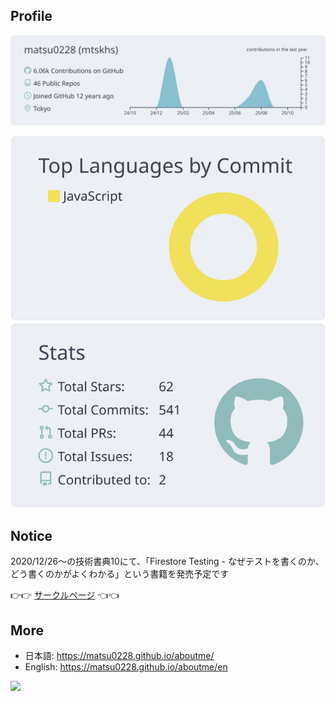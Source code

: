 ## Profile

[![](https://raw.githubusercontent.com/matsu0228/matsu0228/master/profile-summary-card-output/nord_bright/0-profile-details.svg)](https://github.com/vn7n24fzkq/github-profile-summary-cards)

<!--  [![](https://raw.githubusercontent.com/matsu0228/matsu0228/master/profile-summary-card-output/nord_bright/1-repos-per-language.svg)](https://github.com/vn7n24fzkq/github-profile-summary-cards)  -->

[![](https://raw.githubusercontent.com/matsu0228/matsu0228/master/profile-summary-card-output/nord_bright/2-most-commit-language.svg)](https://github.com/vn7n24fzkq/github-profile-summary-cards)
[![](https://raw.githubusercontent.com/matsu0228/matsu0228/master/profile-summary-card-output/nord_bright/3-stats.svg)](https://github.com/vn7n24fzkq/github-profile-summary-cards)


## Notice

2020/12/26〜の技術書典10にて、「Firestore Testing - なぜテストを書くのか、どう書くのかがよくわかる」という書籍を発売予定です

 👉👉 [サークルページ](https://techbookfest.org/organization/5712574639243264/) 👈👈


## More

* 日本語: https://matsu0228.github.io/aboutme/
* English: https://matsu0228.github.io/aboutme/en




![](https://komarev.com/ghpvc/?username=matsu0228&color=green)
